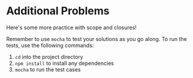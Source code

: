 # Additional Problems

Here's some more practice with scope and closures!

Remember to use `mocha` to test your solutions as you go along. To run the
tests, use the following commands:

1. `cd` into the project directory
2. `npm install` to install any dependencies
3. `mocha` to run the test cases